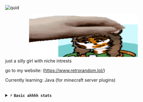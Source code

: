 ![quid](https://github.com/user-attachments/assets/db5581cb-f4ed-41d5-8050-a6246a1fb5d2)<div style="text-align:center"><a href="index.html"><img src="pet the retrocat.gif" title="retrorandom" alt="retrorandom" height="138" width="350"></a></div>
just a silly girl with niche intrests 

go to my website: (https://www.retrorandom.lol/)

Currently learning: Java (for minecraft server plugins)

<br/>
<details>
  <summary>⚡ <b><code>Basic ahhhh stats</code></b></summary>
  
  <p align="center">
    <a href="#"><img src="https://github-readme-stats.vercel.app/api?username=retrorandom&theme=github_dark&show_icons=true&hide_border=true&hide_title=true&line_height=32" alt="retrorandom"></a>
    <a href="#"><img src="https://github-readme-stats.vercel.app/api/top-langs/?username=retrorandom&layout=compact&theme=github_dark&hide_border=true&langs_count=18&hide_title=true" alt="retrorandom"></a>
    <br/>
    <a href="#"><img src="https://komarev.com/ghpvc/?username=retrorandom&style=for-the-badge"></a>
  </p>
</details>
